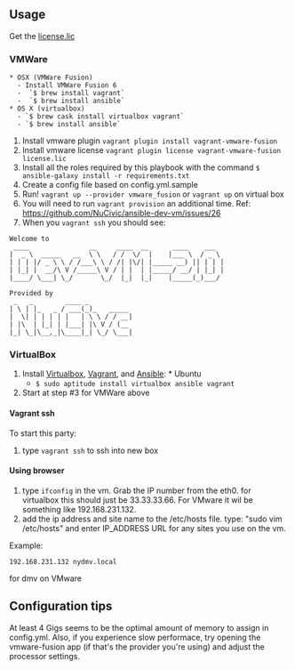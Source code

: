 ## Usage

Get the [license.lic](https://github.com/NuCivic/nuams-vm/blob/1.1/license.lic)

### VMWare
    * OSX (VMWare Fusion)
      - Install VMWare Fusion 6
      -  `$ brew install vagrant`
      -  `$ brew install ansible`
    * OS X (virtualbox)
      - `$ brew cask install virtualbox vagrant`
      - `$ brew install ansible`
  1. Install vmware plugin ``vagrant plugin install vagrant-vmware-fusion``
  2. Install vmware license ``vagrant plugin license vagrant-vmware-fusion license.lic``
  3. Install all the roles required by this playbook with the command `$ ansible-galaxy install -r requirements.txt`
  4. Create a config file based on config.yml.sample
  5. Run! ``vagrant up --provider vmware_fusion`` or ``vagrant up`` on virtual box
  6. You will need to run ``vagrant provision`` an additional time. Ref: https://github.com/NuCivic/ansible-dev-vm/issues/26
  7. When you ``vagrant ssh`` you should see:
```
Welcome to
 ____               __     ____  __      ____    ___
|  _ \  _____   __  \ \   / /  \/  |    |___ \  / _ \
| | | |/ _ \ \ / /___\ \ / /| |\/| |_____ __) || | | |
| |_| |  __/\ V /_____\ V / | |  | |_____/ __/ | |_| |
|____/ \___| \_/       \_/  |_|  |_|    |_____(_)___/

Provided by
 _   _        ____ _
| \ | |_   _ / ___(_)_   _____
|  \| | | | | |   | \ \ / / __|
| |\  | |_| | |___| |\ V / (__
|_| \_|\__,_|\____|_| \_/ \___|
```
  


### VirtualBox
  1. Install [Virtualbox](https://www.virtualbox.org/), [Vagrant](https://www.vagrantup.com/downloads.html), and [Ansible](http://docs.ansible.com/intro_installation.html):
    * Ubuntu
      - `$ sudo aptitude install virtualbox ansible vagrant`
  2. Start at step #3 for VMWare above


#### Vagrant ssh

To start this party:

1) type ``vagrant ssh`` to ssh into new box

#### Using browser

1) type ``ifconfig`` in the vm. Grab the IP number from the eth0. for virtualbox this should just be 33.33.33.66. For VMware it wil be something like 192.168.231.132.
2) add the ip address and site name to the /etc/hosts file. type: "sudo vim /etc/hosts" and enter IP_ADDRESS URL for any sites you use on the vm. 

Example:

```
192.168.231.132 nydmv.local
```

for dmv on VMware

## Configuration tips

At least 4 Gigs seems to be the optimal amount of memory to assign in config.yml. Also, if you experience slow performace, try opening the vmware-fusion app (if that's the provider you're using) and adjust the processor settings. 
